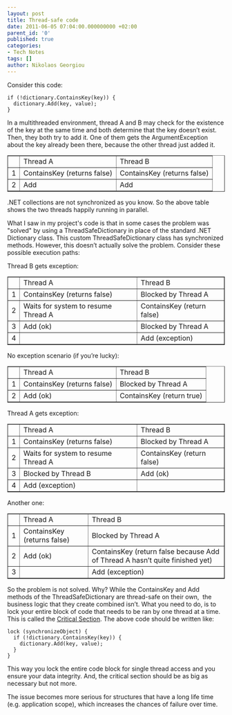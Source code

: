 ```yaml
---
layout: post
title: Thread-safe code
date: 2011-06-05 07:04:00.000000000 +02:00
parent_id: '0'
published: true
categories:
- Tech Notes
tags: []
author: Nikolaos Georgiou
---
```


Consider this code:

```
if (!dictionary.ContainsKey(key)) {
  dictionary.Add(key, value);
}
```

In a multithreaded environment, thread A and B may check for the existence of the key at the same time and both determine that the key doesn’t exist. Then, they both try to add it. One of them gets the ArgumentException about the key  already been there, because the other thread just added it.
<table border="1">
<tbody>
<tr>
<td></td>
<td>Thread A</td>
<td>Thread B</td>
</tr>
<tr>
<td>1</td>
<td>ContainsKey (returns false)</td>
<td>ContainsKey (returns false)</td>
</tr>
<tr>
<td>2</td>
<td>Add</td>
<td>Add</td>
</tr>
</tbody>
</table>

.NET collections are not synchronized as you know. So the above table shows the two threads happily running in parallel.

What I saw in my project's code is that in some cases the problem was "solved" by using a ThreadSafeDictionary in place of the standard .NET Dictionary class. This custom ThreadSafeDictionary class has synchronized methods. However, this doesn’t actually solve the problem. Consider these possible execution paths:

Thread B gets exception:
<table border="1">
<tbody>
<tr>
<td></td>
<td>Thread A</td>
<td>Thread B</td>
</tr>
<tr>
<td>1</td>
<td>ContainsKey (returns false)</td>
<td>Blocked by Thread A</td>
</tr>
<tr>
<td>2</td>
<td>Waits for system to resume Thread A</td>
<td>ContainsKey (return false)</td>
</tr>
<tr>
<td>3</td>
<td>Add (ok)</td>
<td>Blocked by Thread A</td>
</tr>
<tr>
<td>4</td>
<td></td>
<td>Add (exception)</td>
</tr>
</tbody>
</table>

No exception scenario (if you’re lucky):
<table border="1">
<tbody>
<tr>
<td></td>
<td>Thread A</td>
<td>Thread B</td>
</tr>
<tr>
<td>1</td>
<td>ContainsKey (returns false)</td>
<td>Blocked by Thread A</td>
</tr>
<tr>
<td>2</td>
<td>Add (ok)</td>
<td>ContainsKey (return true)</td>
</tr>
</tbody>
</table>

Thread A gets exception:
<table border="1">
<tbody>
<tr>
<td></td>
<td>Thread A</td>
<td>Thread B</td>
</tr>
<tr>
<td>1</td>
<td>ContainsKey (returns false)</td>
<td>Blocked by Thread A</td>
</tr>
<tr>
<td>2</td>
<td>Waits for system to resume Thread A</td>
<td>ContainsKey (return false)</td>
</tr>
<tr>
<td>3</td>
<td>Blocked by Thread B</td>
<td>Add (ok)</td>
</tr>
<tr>
<td>4</td>
<td>Add (exception)</td>
<td></td>
</tr>
</tbody>
</table>

Another one:
<table border="1">
<tbody>
<tr>
<td></td>
<td>Thread A</td>
<td>Thread B</td>
</tr>
<tr>
<td>1</td>
<td>ContainsKey (returns false)</td>
<td>Blocked by Thread A</td>
</tr>
<tr>
<td>2</td>
<td>Add (ok)</td>
<td>ContainsKey (return false because Add of Thread A hasn’t quite finished yet)</td>
</tr>
<tr>
<td>3</td>
<td></td>
<td>Add (exception)</td>
</tr>
</tbody>
</table>

So the problem is not solved. Why? While the ContainsKey and Add methods of the ThreadSafeDictionary are thread-safe on their own,  the business logic that they create combined isn’t.  What you need to do, is to lock your entire block of code that needs to be ran by one thread at a time. This is called the <a href="http://en.wikipedia.org/wiki/Critical_section" target="_blank">Critical Section</a>. The above code should be written like:

```
lock (synchronizeObject) {
  if (!dictionary.ContainsKey(key)) {
    dictionary.Add(key, value);
  }
}
```

This way you lock the entire code block for single thread access and you ensure your data integrity. And, the critical section should be as big as necessary but not more.

The issue becomes more serious for structures that have a long life time (e.g. application scope), which increases the chances of failure over time.

